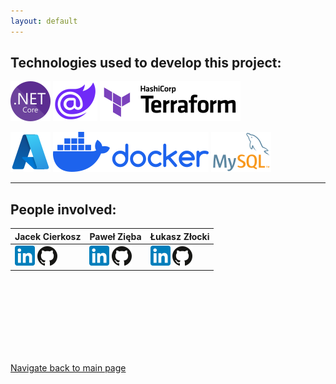 ```yaml
---
layout: default
---
```


## Technologies used to develop this project:

![ASP.NET Core](./assets/img/netcore.png)  ![Blazor](./assets/img/blazor.png)    ![Terraform](./assets/img/terraform.png)

![Azure](./assets/img/azure.png)   ![Docker](./assets/img/docker.png)   ![MySQL](./assets/img/mysql.png)


* * *


## People involved:

| Jacek Cierkosz | Paweł Zięba    | Łukasz Złocki  |
|:---------------|:---------------|:---------------|
| <a href="https://bit.ly/47H1be2">![LinkedIn](./assets/img/linkedin.png)</a> <a href="https://github.com/Jacek-Kapral">![Github](./assets/img/github.png)</a> | <a href="https://bit.ly/3GdEl21">![LinkedIn](./assets/img/linkedin.png)</a> <a href="https://github.com/PZ-wsb">![Github](./assets/img/github.png)</a> | <a href="https://bit.ly/3GmAIqg">![LinkedIn](./assets/img/linkedin.png)</a> <a href="https://github.com/LukasZlocki">![Github](./assets/img/github.png)</a> | 

<br><br><br><br><br><br><br>

[Navigate back to main page](https://chmurower.github.io)